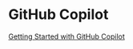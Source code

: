 # GitHub Copilot


[Getting Started with GitHub Copilot](https://github.com/github/copilot-preview/blob/main/docs/gettingstarted.md)

